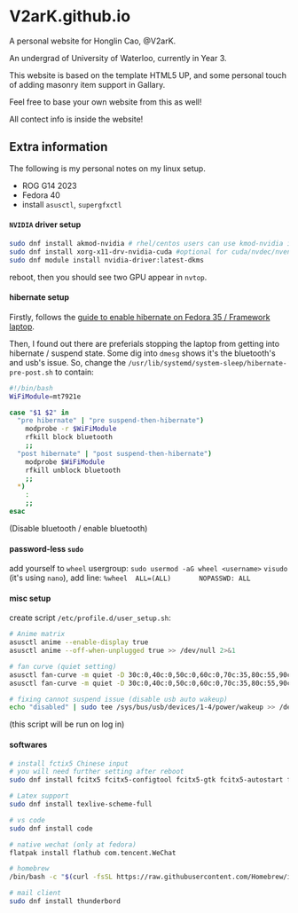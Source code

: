 # V2arK.github.io

A personal website for Honglin Cao, @V2arK.

An undergrad of University of Waterloo, currently in Year 3.

This website is based on the template HTML5 UP, and some personal touch of adding masonry item support in Gallary.

Feel free to base your own website from this as well!

All contect info is inside the website!


## Extra information
The following is my personal notes on my linux setup.

- ROG G14 2023
- Fedora 40
- install `asusctl`, `supergfxctl`

#### `NVIDIA` driver setup

```bash
sudo dnf install akmod-nvidia # rhel/centos users can use kmod-nvidia instead
sudo dnf install xorg-x11-drv-nvidia-cuda #optional for cuda/nvdec/nvenc support
sudo dnf module install nvidia-driver:latest-dkms
```

reboot, then you should see two GPU appear in `nvtop`.

#### hibernate setup

Firstly, follows the [guide to enable hibernate on Fedora 35 / Framework laptop](https://community.frame.work/t/guide-framework-16-hibernate-w-swapfile-setup-on-fedora-40/53080).

Then, I found out there are preferials stopping the laptop from getting into hibernate / suspend state. Some dig into `dmesg` shows it's the bluetooth's and usb's issue. So, change the `/usr/lib/systemd/system-sleep/hibernate-pre-post.sh` to contain:

```bash
#!/bin/bash
WiFiModule=mt7921e

case "$1 $2" in
  "pre hibernate" | "pre suspend-then-hibernate")
    modprobe -r $WiFiModule
    rfkill block bluetooth
    ;;
  "post hibernate" | "post suspend-then-hibernate")
    modprobe $WiFiModule
    rfkill unblock bluetooth
    ;;
  *)
    :
    ;;
esac
```
(Disable bluetooth / enable bluetooth)

#### password-less `sudo`

add yourself to `wheel` usergroup: `sudo usermod -aG wheel <username>`
`visudo` (it's using `nano`), add line: `%wheel  ALL=(ALL)       NOPASSWD: ALL`

#### misc setup

create script `/etc/profile.d/user_setup.sh`:

```bash
# Anime matrix
asusctl anime --enable-display true
asusctl anime --off-when-unplugged true >> /dev/null 2>&1

# fan curve (quiet setting)
asusctl fan-curve -m quiet -D 30c:0,40c:0,50c:0,60c:0,70c:35,80c:55,90c:65,100c:65 -e true -f gpu >> /dev/null 2>&1
asusctl fan-curve -m quiet -D 30c:0,40c:0,50c:0,60c:0,70c:35,80c:55,90c:65,100c:65 -e true -f cpu >> /dev/null 2>&1

# fixing cannot suspend issue (disable usb auto wakeup)
echo "disabled" | sudo tee /sys/bus/usb/devices/1-4/power/wakeup >> /dev/null 2&>2
```
(this script will be run on log in)

#### softwares

```bash
# install fctix5 Chinese input
# you will need further setting after reboot
sudo dnf install fcitx5 fcitx5-configtool fcitx5-gtk fcitx5-autostart fcitx5-qt fcitx5-chinese-addons  fcitx5-data kcm-fcitx5 

# Latex support
sudo dnf install texlive-scheme-full 

# vs code
sudo dnf install code

# native wechat (only at fedora)
flatpak install flathub com.tencent.WeChat

# homebrew
/bin/bash -c "$(curl -fsSL https://raw.githubusercontent.com/Homebrew/install/HEAD/install.sh)"

# mail client
sudo dnf install thunderbord

```